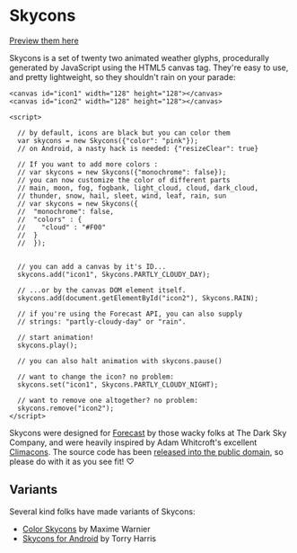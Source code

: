 Skycons
=======

[Preview them here](https://maxdow.github.io/skycons/)

Skycons is a set of twenty two animated weather glyphs, procedurally generated
by JavaScript using the HTML5 canvas tag. They're easy to use, and pretty
lightweight, so they shouldn't rain on your parade:

    <canvas id="icon1" width="128" height="128"></canvas>
    <canvas id="icon2" width="128" height="128"></canvas>

    <script>

      // by default, icons are black but you can color them
      var skycons = new Skycons({"color": "pink"});
      // on Android, a nasty hack is needed: {"resizeClear": true}

      // If you want to add more colors :
      // var skycons = new Skycons({"monochrome": false});
      // you can now customize the color of different parts
      // main, moon, fog, fogbank, light_cloud, cloud, dark_cloud,
      // thunder, snow, hail, sleet, wind, leaf, rain, sun
      // var skycons = new Skycons({
      //  "monochrome": false,
      //  "colors" : {
      //    "cloud" : "#F00"
      //  }
      //  });


      // you can add a canvas by it's ID...
      skycons.add("icon1", Skycons.PARTLY_CLOUDY_DAY);

      // ...or by the canvas DOM element itself.
      skycons.add(document.getElementById("icon2"), Skycons.RAIN);

      // if you're using the Forecast API, you can also supply
      // strings: "partly-cloudy-day" or "rain".

      // start animation!
      skycons.play();

      // you can also halt animation with skycons.pause()

      // want to change the icon? no problem:
      skycons.set("icon1", Skycons.PARTLY_CLOUDY_NIGHT);

      // want to remove one altogether? no problem:
      skycons.remove("icon2");
    </script>

Skycons were designed for [Forecast](http://forecast.io/) by those wacky folks
at The Dark Sky Company, and were heavily inspired by Adam Whitcroft's
excellent [Climacons](http://adamwhitcroft.com/climacons/). The source code has
been [released into the public domain][cc0], so please do with it as you see
fit! ♡

[cc0]: http://creativecommons.org/publicdomain/zero/1.0/

Variants
--------

Several kind folks have made variants of Skycons:

*   [Color Skycons](https://github.com/maxdow/skycons) by Maxime Warnier
*   [Skycons for Android](https://github.com/torryharris/Skycons) by Torry Harris
